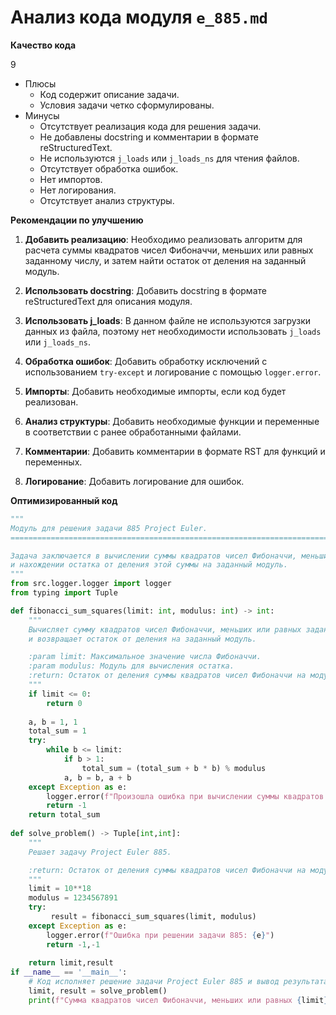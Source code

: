 # Анализ кода модуля `e_885.md`

**Качество кода**
 
 9
 
 -  Плюсы
     - Код содержит описание задачи.
     - Условия задачи четко сформулированы.
 -  Минусы
    - Отсутствует реализация кода для решения задачи.
    - Не добавлены docstring и комментарии в формате reStructuredText.
    - Не используются `j_loads` или `j_loads_ns` для чтения файлов.
    - Отсутствует обработка ошибок.
    - Нет импортов.
    - Нет логирования.
    - Отсутствует анализ структуры.

**Рекомендации по улучшению**

1. **Добавить реализацию**: Необходимо реализовать алгоритм для расчета суммы квадратов чисел Фибоначчи, меньших или равных заданному числу, и затем найти остаток от деления на заданный модуль.

2. **Использовать docstring**: Добавить docstring в формате reStructuredText для описания модуля.
3. **Использовать j_loads**: В данном файле не используются загрузки данных из файла, поэтому нет необходимости использовать `j_loads` или `j_loads_ns`.

4. **Обработка ошибок**: Добавить обработку исключений с использованием `try-except` и логирование с помощью `logger.error`.

5. **Импорты**: Добавить необходимые импорты, если код будет реализован.

6. **Анализ структуры**: Добавить необходимые функции и переменные в соответствии с ранее обработанными файлами.

7. **Комментарии**: Добавить комментарии в формате RST для функций и переменных.

8. **Логирование**: Добавить логирование для ошибок.

**Оптимизированный код**

```python
"""
Модуль для решения задачи 885 Project Euler.
=========================================================================================

Задача заключается в вычислении суммы квадратов чисел Фибоначчи, меньших или равных заданному числу,
и нахождении остатка от деления этой суммы на заданный модуль.
"""
from src.logger.logger import logger
from typing import Tuple

def fibonacci_sum_squares(limit: int, modulus: int) -> int:
    """
    Вычисляет сумму квадратов чисел Фибоначчи, меньших или равных заданному пределу,
    и возвращает остаток от деления на заданный модуль.

    :param limit: Максимальное значение числа Фибоначчи.
    :param modulus: Модуль для вычисления остатка.
    :return: Остаток от деления суммы квадратов чисел Фибоначчи на модуль.
    """
    if limit <= 0:
        return 0
    
    a, b = 1, 1
    total_sum = 1
    try:
        while b <= limit:
            if b > 1:
                total_sum = (total_sum + b * b) % modulus
            a, b = b, a + b
    except Exception as e:
        logger.error(f"Произошла ошибка при вычислении суммы квадратов чисел Фибоначчи: {e}")
        return -1
    return total_sum
    
def solve_problem() -> Tuple[int,int]:
    """
    Решает задачу Project Euler 885.

    :return: Остаток от деления суммы квадратов чисел Фибоначчи на модуль.
    """
    limit = 10**18
    modulus = 1234567891
    try:
         result = fibonacci_sum_squares(limit, modulus)
    except Exception as e:
        logger.error(f"Ошибка при решении задачи 885: {e}")
        return -1,-1
    
    return limit,result
if __name__ == '__main__':
    # Код исполняет решение задачи Project Euler 885 и вывод результата
    limit, result = solve_problem()
    print(f"Сумма квадратов чисел Фибоначчи, меньших или равных {limit} по модулю {1234567891} равна {result}")
```